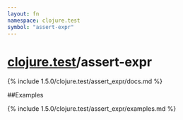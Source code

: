 ```yaml
---
layout: fn
namespace: clojure.test
symbol: "assert-expr"
---
```


# [clojure.test](../)/assert-expr

{% include 1.5.0/clojure.test/assert_expr/docs.md %}

##Examples

{% include 1.5.0/clojure.test/assert_expr/examples.md %}

